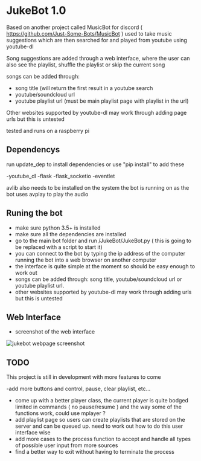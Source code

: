 # JukeBot 1.0

Based on another project called MusicBot for discord ( https://github.com/Just-Some-Bots/MusicBot )
used to take music suggestions which are then searched for and played from youtube using youtube-dl

Song suggestions are added through a web interface, 
where the user can also see the playlist, shuffle the playlist or skip the current song

songs can be added through: 
- song title (will return the first result in a youtube search 
- youtube/soundcloud url 
- youtube playlist url (must be main playlist page with playlist in the url)

Other websites supported by youtube-dl may work through adding page urls but this is untested

tested and runs on a raspberry pi

## Dependencys

run update_dep to install dependencies or
use "pip install" to add these

-youtube_dl
-flask
-flask_socketio
-eventlet

avlib also needs to be installed on the system the bot is running on as the bot uses avplay to play the audio

## Runing the bot

- make sure python 3.5+ is installed
- make sure all the dependencies are installed
- go to the main bot folder and run /JukeBot/JukeBot.py ( this is going to be replaced with a script to start it)
- you can connect to the bot by typing the ip address of the computer running the bot into a web browser on another computer
- the interface is quite simple at the moment so should be easy enough to work out
- songs can be added through: song title, youtube/soundcloud url or youtube playlist url.
- other websites supported by youtube-dl may work through adding urls but this is untested

## Web Interface
- screenshot of the web interface

![jukebot webpage screenshot](https://s4.postimg.org/yvz8qebq5/jukebot.png)

## TODO

This project is still in development with more features to come

-add more buttons and control, pause, clear playlist, etc...
- come up with a better player class, the current player is quite bodged limited in commands ( no pause/resume ) and 
the way some of the functions work, could use mplayer ?
- add playlist page so users can create playlists that are stored on the server and can be queued up. need to work
out how to do this user interface wise
- add more cases to the process function to accept and handle all types of possible user input from more sources
- find a better way to exit without having to terminate the process
